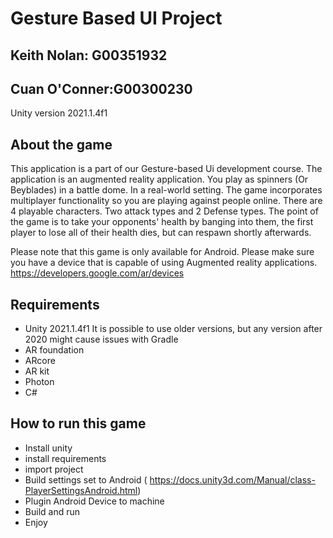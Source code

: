 # Gesture Based UI Project

## Keith Nolan: G00351932
## Cuan O'Conner:G00300230

Unity version 2021.1.4f1

## About the game
This application is a part of our Gesture-based Ui development course. The application is an augmented reality application. You play as spinners (Or Beyblades) in a battle dome. In a real-world setting. The game incorporates multiplayer functionality so you are playing against people online. There are 4 playable characters. Two attack types and 2 Defense types. The point of the game is to take your opponents' health by banging into them, the first player to lose all of their health dies, but can respawn shortly afterwards.

Please note that this game is only available for Android. 
Please make sure you have a device that is capable of using Augmented reality applications. 
https://developers.google.com/ar/devices

## Requirements

- Unity 2021.1.4f1 It is possible to use older versions, but any version after 2020 might cause issues with Gradle
- AR foundation
- ARcore
- AR kit
- Photon
- C#

## How to run this game
- Install unity
- install requirements
- import project
- Build settings set to Android ( https://docs.unity3d.com/Manual/class-PlayerSettingsAndroid.html)
- Plugin Android Device to machine
- Build and run
- Enjoy






